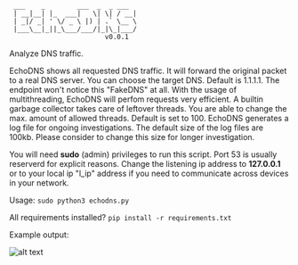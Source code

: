 ```
 ___    _        ___  _  _ ___ 
 | __|__| |_  ___|   \| \| / __|
 | _|/ _| ' \/ _ \ |) | .` \__ \
 |___\__|_||_\___/___/|_|\_|___/
                        v0.0.1
```


Analyze DNS traffic. 

EchoDNS shows all requested DNS traffic. It will forward the original packet to a real DNS server. You can choose the target DNS. Default is 1.1.1.1.
The endpoint won't notice this "FakeDNS" at all. With the usage of multithreading, EchoDNS will perfom requests very efficient. A builtin garbage collector takes care of leftover threads. You are able to change the max. amount of allowed threads. Default is set to 100.
EchoDNS generates a log file for ongoing investigations. The default size of the log files are 100kb. Please consider to change this size for longer investigation.

You will need **sudo** (admin) privileges to run this script. Port 53 is usually reserverd for explicit reasons.
Change the listening ip address to **127.0.0.1** or to your local ip "l_ip" address if you need to communicate across devices in your network.

Usage:
```sudo python3 echodns.py```

All requirements installed?
```pip install -r requirements.txt```


Example output:

![alt text](https://github.com/olizimmermann/echodns/blob/main/images/example.png?raw=true)
